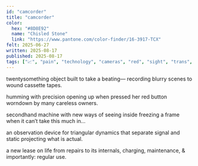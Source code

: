 ```yaml
---
id: "camcorder"
title: "camcorder"
color:
  hex: "#8D8E92"
  name: "Chisled Stone"
  link: "https://www.pantone.com/color-finder/16-3917-TCX"
felt: 2025-06-27
written: 2025-08-17
published: 2025-08-17
tags: ["📈", "pain", "technology", "cameras", "red", "sight", "trans", "poly"]
---
```


twentysomething object
built to take a beating—
recording blurry scenes
to wound cassette tapes.

humming with precision
opening up when pressed
her red button worndown
by many careless owners.

secondhand machine with
new ways of seeing inside
freezing a frame when it
can’t take this much in…

an observation device for
triangular dynamics that
separate signal and static
projecting what is actual.

a new lease on life from
repairs to its internals,
charging, maintenance, &
importantly: regular use.
